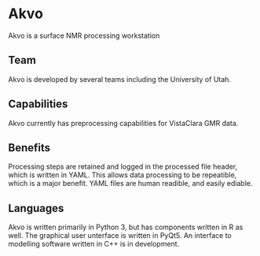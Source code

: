 # Akvo 
Akvo is a surface NMR processing workstation

## Team 
Akvo is developed by several teams including the University of Utah.

## Capabilities 
Akvo currently has preprocessing capabilities for VistaClara GMR data. 

## Benefits 
Processing steps are retained and logged in the processed file header, which is written in YAML. 
This allows data processing to be repeatible, which is a major benefit. 
YAML files are human readible, and easily ediable. 

## Languages
Akvo is written primarily in Python 3, but has components written in R as well. The graphical user unterface is written in PyQt5.  An interface to modelling software written in C++ is in development. 
